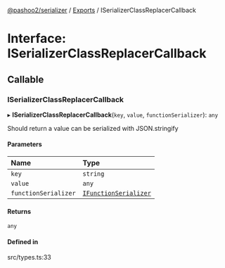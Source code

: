 [@pashoo2/serializer](../README.md) / [Exports](../modules.md) / ISerializerClassReplacerCallback

# Interface: ISerializerClassReplacerCallback

## Callable

### ISerializerClassReplacerCallback

▸ **ISerializerClassReplacerCallback**(`key`, `value`, `functionSerializer`): `any`

Should return a value can be serialized with JSON.stringify

#### Parameters

| Name | Type |
| :------ | :------ |
| `key` | `string` |
| `value` | `any` |
| `functionSerializer` | [`IFunctionSerializer`](ifunctionserializer.md) |

#### Returns

`any`

#### Defined in

src/types.ts:33
